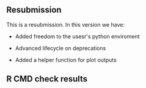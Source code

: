 ## Resubmission
This is a resubmission. In this version we have:

* Added freedom to the usesr's python enviroment

* Advanced lifecycle on deprecations

* Added a helper function for plot outputs

## R CMD check results

